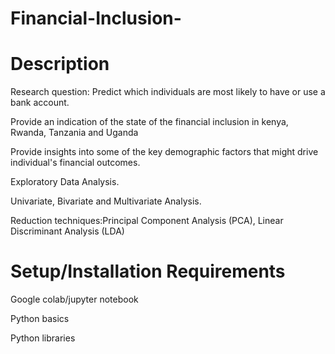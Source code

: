 # Financial-Inclusion-

# Description
Research question: Predict which individuals are most likely to have or use a bank account.

Provide an indication of the state of the financial inclusion in kenya, Rwanda, Tanzania and Uganda

Provide insights into some of the key demographic factors that might drive individual's financial outcomes.

Exploratory Data Analysis.

Univariate, Bivariate and Multivariate Analysis.

Reduction techniques:Principal Component Analysis (PCA), Linear Discriminant Analysis (LDA)
# Setup/Installation Requirements

Google colab/jupyter notebook

Python basics

Python libraries
